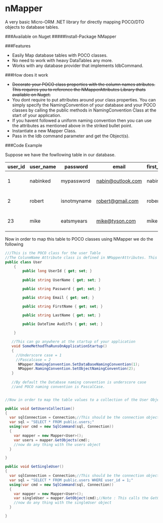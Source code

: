 # nMapper
A very basic Micro-ORM .NET library for directly mapping POCO/DTO objects to database tables.

###Available on Nuget
#####Install-Package NMapper

###Features
- Easily Map database tables with POCO classes.
- No need to work with heavy DataTables any more.
- Works with any database provider that implements IdbCommand.
 


###How does it work

- ~~Decorate your POCO class properties with the column names atributes. This requires you to reference the NMapperAttributes Library thats available on Nuget.~~
- You dont require to put attributes around your class properties. You can simply specify the NamingConvention of your database and your POCO classes by calling the public methods in NamingConvention Class at the start of your application. 
- If you havent followed a uniform naming convention then you can use the attributes as mentioned above in the striked bullet point.
- Instantiate a new Mapper Class.
- Pass in the Idb command parameter and get the Object(s).


###Code Example

Suppose we have the fowllowing table in our database.

user_id | user_name | password | email | first_name | last_name | audit_ts
--- | --- | --- |---| --- | --- | ---
1 | nabinked | mypassword | nabin@outlook.com| nabin | karki | 2012-12-12 00:00:00
2 | robert | isnotmyname |robert@gmail.com| robert | hobert | 2012-09-12 00:00:00
23 | mike | eatsmyears | mike@tyson.com|mike | tyson | 2012-09-12 23:23:23

Now in order to map this table to POCO classes using NMapper we do the following

```C#
///This is the POCO class for the user Table
//The ColunmName Attribute class is defined in NMapperAttributes. This should be referenced if not done automatically while installing NMapper From Nuget.
public class User
    {
        public long UserId { get; set; }
        
        public string UserName { get; set; }

        public string Password { get; set; }

        public string Email { get; set; }

        public string FirstName { get; set; }

        public string LastName { get; set; }
        
        public DateTime AuditTs { get; set; }

    }

   //This can go anywhere at the startup of your application
   void SomeMethodThaRunsOnApplicationStartup()
   {
     //Underscore case = 1
     //Pascalcase = 2
      NMapper.NamingConvention.SetDataBaseNamingConvention(1);
      NMapper.NamingConvention.SetObjectNamingConvention(2);
   }
   
   //By default the Database naming convention is underscore case 
   //and POCO naming convention is PascalCase.


//Now in order to map the table values to a collection of the User Object inside any function. we do the follwoing.

public void GetUsersCollection()
{
  var sqlConnection = Connection;//This should be the connection object.
  var sql = "SELECT * FROM public.users;"
  using(var cmd = new SqlCommand(sql, Connection))
  {
    var mapper = new Mapper<User>();
    var users = mapper.GetObjects(cmd);
    //now do any thing with the users object
  }

}

public void GetSingleUser()
{
  var sqlConnection = Connection;//This should be the connection object.
  var sql = "SELECT * FROM public.users WHERE user_id = 1;"
  using(var cmd = new SqlCommand(sql, Connection))
  {
    var mapper = new Mapper<User>();
    var singleUser = mapper.GetObject(cmd);//Note : This calls the GetObject Function of the Mapper class
    //now do any thing with the singleUser object
  }

}
